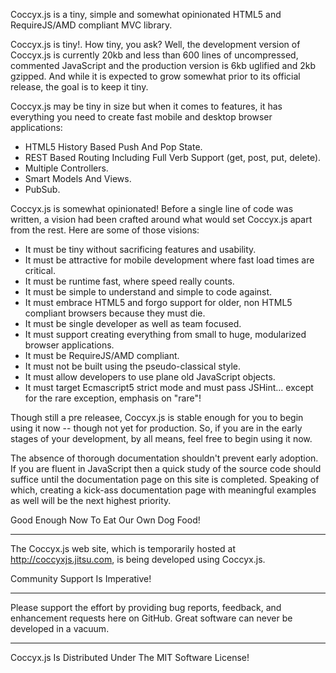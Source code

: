 Coccyx.js is a tiny, simple and somewhat opinionated HTML5 and RequireJS/AMD compliant MVC library.

Coccyx.js is tiny!. How tiny, you ask? Well, the development version of Coccyx.js is currently 20kb and less than 600 lines of uncompressed, commented JavaScript and the production version is 6kb uglified and 2kb gzipped. And while it is expected to grow somewhat prior to its official release, the goal is to keep it tiny.

Coccyx.js may be tiny in size but when it comes to features, it has everything you need to create fast mobile and desktop browser applications:

+ HTML5 History Based Push And Pop State.
+ REST Based Routing Including Full Verb Support (get, post, put, delete).
+ Multiple Controllers.
+ Smart Models And Views.
+ PubSub.

Coccyx.js is somewhat opinionated! Before a single line of code was written, a vision had been crafted around what would set Coccyx.js apart from the rest. Here are some of those visions:

+ It must be tiny without sacrificing features and usability.
+ It must be attractive for mobile development where fast load times are critical.
+ It must be runtime fast, where speed really counts.
+ It must be simple to understand and simple to code against.
+ It must embrace HTML5 and forgo support for older, non HTML5 compliant browsers because they must die.
+ It must be single developer as well as team focused.
+ It must support creating everything from small to huge, modularized browser applications.
+ It must be RequireJS/AMD compliant.
+ It must not be built using the pseudo-classical style.
+ It must allow developers to use plane old JavaScript objects.
+ It must target Ecmascript5 strict mode and must pass JSHint... except for the rare exception, emphasis on "rare"!

Though still a pre releasee, Coccyx.js is stable enough for you to begin using it now -- though not yet for production. So, if you are in the early stages of your development, by all means, feel free to begin using it now.

The absence of thorough documentation shouldn't prevent early adoption. If you are fluent in JavaScript then a quick study of the source code should suffice until the documentation page on this site is completed. Speaking of which, creating a kick-ass documentation page with meaningful examples as well will be the next highest priority.

Good Enough Now To Eat Our Own Dog Food!
***
The Coccyx.js web site, which is temporarily hosted at http://coccyxjs.jitsu.com, is being developed using Coccyx.js.

Community Support Is Imperative!
***
Please support the effort by providing bug reports, feedback, and enhancement requests here on GitHub. Great software can never be developed in a vacuum.

***
Coccyx.js Is Distributed Under The MIT Software License!
